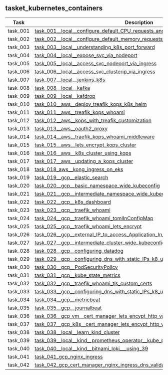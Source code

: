## tasket_kubernetes_containers

| Task     | Description                                                                                                                                                                                       |
|----------|---------------------------------------------------------------------------------------------------------------------------------------------------------------------------------------------------|
| task_001 | [task_001__local__configure_default_CPU_requests_and_limits_for_a_namespace](tasket_kubernetes_containers/task_001__local__configure_default_CPU_requests_and_limits_for_a_namespace)             |
| task_002 | [task_002__local__configure_default_memory_requests_and_limits_for_a_namespace](tasket_kubernetes_containers/task_002__local__configure_default_memory_requests_and_limits_for_a_namespace)       |
| task_003 | [task_003__local__understanding_k8s_port_forward](tasket_kubernetes_containers/task_003__local__understanding_k8s_port_forward)                                                                   |
| task_004 | [task_004__local__expose_svc_via_nodeport](tasket_kubernetes_containers/task_004__local__expose_svc_via_nodeport)                                                                                 |
| task_005 | [task_005__local__access_svc_nodeport_via_ingress](tasket_kubernetes_containers/task_005__local__access_svc_nodeport_via_ingress)                                                                 |
| task_006 | [task_006__local__access_svc_clusterip_via_ingress](tasket_kubernetes_containers/task_006__local__access_svc_clusterip_via_ingress)                                                               |
| task_007 | [task_007__local__jenkins_k8s](tasket_kubernetes_containers/task_007__local__jenkins_k8s)                                                                                                         |
| task_008 | [task_008__local__kafka](tasket_kubernetes_containers/task_008__local__kafka)                                                                                                                     |
| task_009 | [task_009__local__kafdrop](tasket_kubernetes_containers/task_009__local__kafdrop)                                                                                                                 |
| task_010 | [task_010__aws__deploy_treafik_kops_k8s_helm](tasket_kubernetes_containers/task_010__aws__deploy_treafik_kops_k8s_helm)                                                                           |
| task_011 | [task_011__aws__treafik_kops_whoami](tasket_kubernetes_containers/task_011__aws__treafik_kops_whoami)                                                                                             |
| task_012 | [task_012__aws__kops_with_treafik_customization](tasket_kubernetes_containers/task_012__aws__kops_with_treafik_customization)                                                                     |
| task_013 | [task_013__aws__oauth2_proxy](tasket_kubernetes_containers/task_013__aws__oauth2_proxy)                                                                                                           |
| task_014 | [task_014__aws__traefik_kops_whoami_middleware](tasket_kubernetes_containers/task_014__aws__traefik_kops_whoami_middleware)                                                                       |
| task_015 | [task_015__aws__lets_encrypt_kops_cluster](tasket_kubernetes_containers/task_015__aws__lets_encrypt_kops_cluster)                                                                                 |
| task_016 | [task_016__aws__k8s_cluster_using_kops](tasket_kubernetes_containers/task_016__aws__k8s_cluster_using_kops)                                                                                       |
| task_017 | [task_017__aws__updating_a_kops_cluster](tasket_kubernetes_containers/task_017__aws__updating_a_kops_cluster)                                                                                     |
| task_018 | [task_018_aws__kong_ingress_on_eks](tasket_kubernetes_containers/task_018_aws__kong_ingress_on_eks)                                                                                               |
| task_019 | [task_019__gcp__elastic_search](tasket_kubernetes_containers/task_019__gcp__elastic_search)                                                                                                       |
| task_020 | [task_020__gcp__basic_namespace_wide_kubeconfig](tasket_kubernetes_containers/task_020__gcp__basic_namespace_wide_kubeconfig)                                                                     |
| task_021 | [task_021__gcp__intermediate_namespace_wide_kubeconfig](tasket_kubernetes_containers/task_021__gcp__intermediate_namespace_wide_kubeconfig)                                                       |
| task_022 | [task_022__gcp__k8s_dashboard](tasket_kubernetes_containers/task_022__gcp__k8s_dashboard)                                                                                                         |
| task_023 | [task_023__gcp__traefik_whoami](tasket_kubernetes_containers/task_023__gcp__traefik_whoami)                                                                                                       |
| task_024 | [task_024__gcp__traefik_whoami_tomlInConfigMap](tasket_kubernetes_containers/task_024__gcp__traefik_whoami_tomlInConfigMap)                                                                       |
| task_025 | [task_025__gcp__traefik_whoami_lets_encrypt](tasket_kubernetes_containers/task_025__gcp__traefik_whoami_lets_encrypt)                                                                             |
| task_026 | [task_026__gcp__external_IP_to_access_Application_In_Cluster](tasket_kubernetes_containers/task_026__gcp__external_IP_to_access_Application_In_Cluster)                                           |
| task_027 | [task_027__gcp__intermediate_cluster_wide_kubeconfig](tasket_kubernetes_containers/task_027__gcp__intermediate_cluster_wide_kubeconfig)                                                           |
| task_028 | [task_028__gcp__configuring_datadog](tasket_kubernetes_containers/task_028__gcp__configuring_datadog)                                                                                             |
| task_029 | [task_029__gcp__configuring_dns_with_static_IPs_k8_using_Ingress](tasket_kubernetes_containers/task_029__gcp__configuring_dns_with_static_IPs_k8_using_Ingress)                                   |
| task_030 | [task_030__gcp__PodSecurityPolicy](tasket_kubernetes_containers/task_030__gcp__PodSecurityPolicy)                                                                                                 |
| task_031 | [task_031__gcp__kube_state_metrics](tasket_kubernetes_containers/task_031__gcp__kube_state_metrics)                                                                                               |
| task_032 | [task_032__gcp__traefik_whoami_tls_custom_certs](tasket_kubernetes_containers/task_032__gcp__traefik_whoami_tls_custom_certs)                                                                     |
| task_033 | [task_033__gcp__configuring_dns_with_static_IPs_k8_using_Service](tasket_kubernetes_containers/task_033__gcp__configuring_dns_with_static_IPs_k8_using_Service)                                   |
| task_034 | [task_034__gcp__metricbeat](tasket_kubernetes_containers/task_034__gcp__metricbeat)                                                                                                               |
| task_035 | [task_035__gcp__journalbeat](tasket_kubernetes_containers/task_035__gcp__journalbeat)                                                                                                             |
| task_036 | [task_036__gcp_vm__cert_manager_lets_encypt_http_validation](tasket_kubernetes_containers/task_036__gcp_vm__cert_manager_lets_encypt_http_validation)                                             |
| task_037 | [task_037__gcp_k8s__cert_manager_lets_encypt_http_validation](tasket_kubernetes_containers/task_037__gcp_k8s__cert_manager_lets_encypt_http_validation)                                           |
| task_038 | [task_038__local__learn_kind_cluster](tasket_kubernetes_containers/task_038__local__learn_kind_cluster)                                                                                           |
| task_039 | [task_039__local__kind__prometheus_operator__kube_prometheus_grafana_alertmanager](tasket_kubernetes_containers/task_039__local__kind__prometheus_operator__kube_prometheus_grafana_alertmanager) |
| task_040 | [task_040__local__kind__bitnami_loki___using_39](tasket_kubernetes_containers/task_040__local__kind__bitnami_loki___using_39)                                                                     |
| task_041 | [task_041_gcp_nginx_ingress](tasket_kubernetes_containers/task_041_gcp_nginx_ingress)                                                                                                             |
| task_042 | [task_042_gcp_cert_manager_nginx_ingress_dns_validation](tasket_kubernetes_containers/task_042_gcp_cert_manager_nginx_ingress_dns_validation)                                                     |

